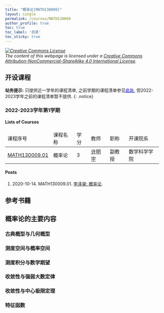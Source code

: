 ```yaml
---
title: "概率论[MATH130009]"
layout: single
permalink: /courses/MATH130009
author_profile: true
toc: true
toc_label: '目录'
toc_sticky: true
---
```


<div class="notice--warning">
  <p><i><a rel="license" href="http://creativecommons.org/licenses/by-nc-sa/4.0/"><img alt="Creative Commons License" style="border-width:0" src="https://i.creativecommons.org/l/by-nc-sa/4.0/88x31.png" /></a><br /> The content of this webpage is licensed under a <a rel="license" href="http://creativecommons.org/licenses/by-nc-sa/4.0/">Creative Commons Attribution-NonCommercial-ShareAlike 4.0 International License</a>.</i></p>
</div>

## 开设课程

**站务提示:** 只提供近一学年的课程清单, 之前学期的课程清单参见<a href='https://fdu-math.github.io/courses/MATH130009/courses-archived' style='color: blue; text-decoration: underline;'>此处</a>, 但2022-2023学年之前的课程清单暂不提供.
{: .notice}

### 2022-2023学年第1学期

#### Lists of Courses

<div style='text-align: center;' id='MATH130009_2223F'> 
    <table id='undergrad2223F_table'>
        <thead>
            <tr>
                <td>课程序号</td>
                <td>课程名称</td>
                <td>学分</td>
                <td>教师</td>
                <td>职称</td>
                <td>开课院系</td>
            </tr>
        </thead>
        <tbody>
            <tr>
                <td><a href='https://fdu-math.github.io/courses/class-id/MATH130009.01'>MATH130009.01</a></td>
                <td>概率论</td>
                <td>3</td>
                <td><a href='https://fdu-math.github.io/teachers/许明宇'>许明宇</a></td>
                <td>副教授</td>
                <td>数学科学学院</td>
            </tr>
        </tbody>
    </table>
</div>

#### Posts

1. 2020-10-14. MATH130009.01. <a href='https://fdu-math.github.io/学习经验/概率论/李泽昊_概率论' style = 'corlor: black; text-decoration: underline;'>李泽昊: 概率论</a>.

## 参考书籍


## 概率论的主要内容

### 古典概型与几何概型

### 测度空间与概率空间

### 测度积分与数学期望

### 收敛性与强弱大数定律

### 收敛性与中心极限定理

### 特征函数

